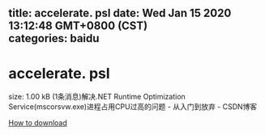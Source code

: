 
title: accelerate. psl
date: Wed Jan 15 2020 13:12:48 GMT+0800 (CST)    
categories: baidu
---

# accelerate. psl
size: 1.00 kB
 (1条消息)解决.NET Runtime Optimization Service(mscorsvw.exe)进程占用CPU过高的问题 - 从入门到放弃 - CSDN博客
 

[How to download](https://bpcam.bemobtrk.com/go/2ceec3aa-1ca2-46d6-b9ff-aaa5c184517c?jno=405)